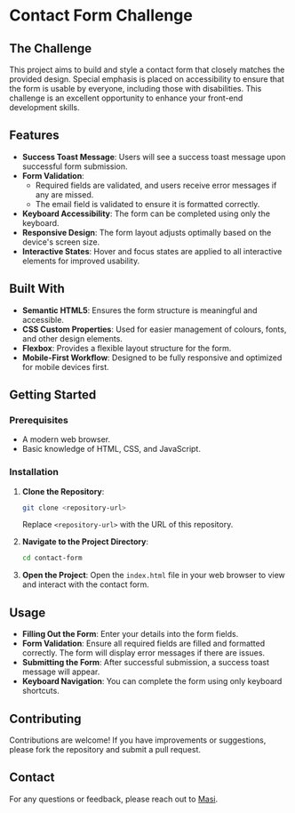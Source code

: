 # Contact Form Challenge

## The Challenge

This project aims to build and style a contact form that closely matches the provided design. Special emphasis is placed on accessibility to ensure that the form is usable by everyone, including those with disabilities. This challenge is an excellent opportunity to enhance your front-end development skills.

## Features

- **Success Toast Message**: Users will see a success toast message upon successful form submission.
- **Form Validation**: 
  - Required fields are validated, and users receive error messages if any are missed.
  - The email field is validated to ensure it is formatted correctly.
- **Keyboard Accessibility**: The form can be completed using only the keyboard.
- **Responsive Design**: The form layout adjusts optimally based on the device's screen size.
- **Interactive States**: Hover and focus states are applied to all interactive elements for improved usability.

## Built With

- **Semantic HTML5**: Ensures the form structure is meaningful and accessible.
- **CSS Custom Properties**: Used for easier management of colours, fonts, and other design elements.
- **Flexbox**: Provides a flexible layout structure for the form.
- **Mobile-First Workflow**: Designed to be fully responsive and optimized for mobile devices first.

## Getting Started

### Prerequisites

- A modern web browser.
- Basic knowledge of HTML, CSS, and JavaScript.

### Installation

1. **Clone the Repository**:
   ```bash
   git clone <repository-url>
   ```
   Replace `<repository-url>` with the URL of this repository.

2. **Navigate to the Project Directory**:
   ```bash
   cd contact-form
   ```

3. **Open the Project**: Open the `index.html` file in your web browser to view and interact with the contact form.

## Usage

- **Filling Out the Form**: Enter your details into the form fields.
- **Form Validation**: Ensure all required fields are filled and formatted correctly. The form will display error messages if there are issues.
- **Submitting the Form**: After successful submission, a success toast message will appear.
- **Keyboard Navigation**: You can complete the form using only keyboard shortcuts.

## Contributing

Contributions are welcome! If you have improvements or suggestions, please fork the repository and submit a pull request.

## Contact

For any questions or feedback, please reach out to [Masi](mailto:m4500m3@gmail.com).

